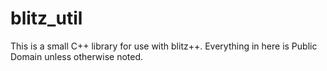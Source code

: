 blitz_util
==========

This is a small C++ library for use with blitz++.  Everything in here is Public Domain unless otherwise noted.

